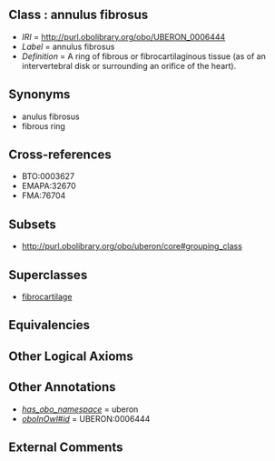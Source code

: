 
## Class : annulus fibrosus

 * *IRI* = http://purl.obolibrary.org/obo/UBERON_0006444
 * *Label* = annulus fibrosus
 * *Definition* = A ring of fibrous or fibrocartilaginous tissue (as of an intervertebral disk or surrounding an orifice of the heart).

## Synonyms

 * anulus fibrosus
 * fibrous ring

## Cross-references

 * BTO:0003627
 * EMAPA:32670
 * FMA:76704

## Subsets

 * http://purl.obolibrary.org/obo/uberon/core#grouping_class

## Superclasses

 * [fibrocartilage](../../UBERON/95/UBERON_0001995.md)

## Equivalencies


## Other Logical Axioms


## Other Annotations

 * *[has_obo_namespace](../../ce/oboInOwl#hasOBONamespace.md)* = uberon
 * *[oboInOwl#id](../../id/oboInOwl#id.md)* = UBERON:0006444

## External Comments

